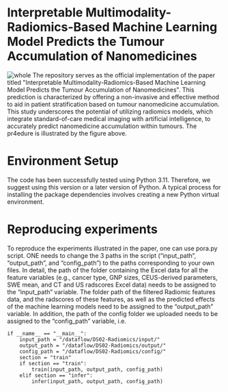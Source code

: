 # Interpretable Multimodality-Radiomics-Based Machine Learning Model Predicts the Tumour Accumulation of Nanomedicines
![whole](https://github.com/user-attachments/assets/0e51b252-9da7-48b0-883a-8036f4ea8f2e)
The repository serves as the official implementation of the paper titled "Interpretable Multimodality-Radiomics-Based Machine Learning Model Predicts the Tumour Accumulation of Nanomedicines". This prediction is characterized by offering a non-invasive and effective method to aid in patient stratification based on tumour nanomedicine accumulation. This study underscores the potential of utilizing radiomics models, which integrate standard-of-care medical imaging with artificial intelligence, to accurately predict nanomedicine accumulation within tumours. The pr4edure is illustrated by the figure above. 
# Environment Setup
The code has been successfully tested using Python 3.11. Therefore, we suggest using this version or a later version of Python. A typical process for installing the package dependencies involves creating a new Python virtual environment.
# Reproducing experiments
To reproduce the experiments illustrated in the paper, one can use pora.py script. ONE needs to change the 3 paths in the script (“input_path”, “output_path”, and “config_path”) to the paths corresponding to your own files. In detail, the path of the folder containing the Excel data for all the feature variables (e.g., cancer type, GNP sizes, CEUS-derived parameters, SWE mean, and CT and US radscores Excel data) needs to be assigned to the “input_path” variable. The folder path of the filtered Radiomic features data, and the radscores of these features, as well as the predicted effects of the machine learning models need to be assigned to the “output_path” variable. In addition, the path of the config folder we uploaded needs to be assigned to the “config_path” variable, i.e.
```
if __name__ == "__main__":
    input_path = "/dataflow/DS02-Radiomics/input/"
    output_path = "/dataflow/DS02-Radiomics/output/"
    config_path = "/dataflow/DS02-Radiomics/config/"
    section = "train"
    if section == "train":
        train(input_path, output_path, config_path)
    elif section == "infer":
        infer(input_path, output_path, config_path)
```
